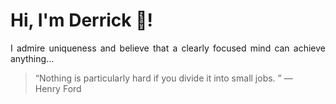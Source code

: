 # Hi, I'm Derrick 👋!
<p align="justify">I admire uniqueness and believe that a clearly focused mind can achieve anything...</p> 
<!-- #quote-start -->
<blockquote>&ldquo;Nothing is particularly hard if you divide it into small jobs. &rdquo; &mdash; <footer>Henry Ford</footer></blockquote>
<!-- #quote-end -->
